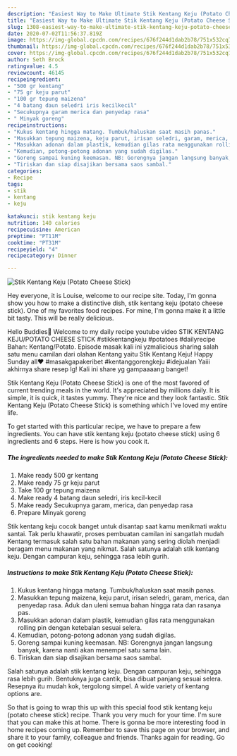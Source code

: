 ```yaml
---
description: "Easiest Way to Make Ultimate Stik Kentang Keju (Potato Cheese Stick)"
title: "Easiest Way to Make Ultimate Stik Kentang Keju (Potato Cheese Stick)"
slug: 1308-easiest-way-to-make-ultimate-stik-kentang-keju-potato-cheese-stick
date: 2020-07-02T11:56:37.819Z
image: https://img-global.cpcdn.com/recipes/676f244d1dab2b78/751x532cq70/stik-kentang-keju-potato-cheese-stick-foto-resep-utama.jpg
thumbnail: https://img-global.cpcdn.com/recipes/676f244d1dab2b78/751x532cq70/stik-kentang-keju-potato-cheese-stick-foto-resep-utama.jpg
cover: https://img-global.cpcdn.com/recipes/676f244d1dab2b78/751x532cq70/stik-kentang-keju-potato-cheese-stick-foto-resep-utama.jpg
author: Seth Brock
ratingvalue: 4.5
reviewcount: 46145
recipeingredient:
- "500 gr kentang"
- "75 gr keju parut"
- "100 gr tepung maizena"
- "4 batang daun seledri iris kecilkecil"
- "Secukupnya garam merica dan penyedap rasa"
- " Minyak goreng"
recipeinstructions:
- "Kukus kentang hingga matang. Tumbuk/haluskan saat masih panas."
- "Masukkan tepung maizena, keju parut, irisan seledri, garam, merica, dan penyedap rasa. Aduk dan uleni semua bahan hingga rata dan rasanya pas."
- "Masukkan adonan dalam plastik, kemudian gilas rata menggunakan rolling pin dengan ketebalan sesuai selera."
- "Kemudian, potong-potong adonan yang sudah digilas."
- "Goreng sampai kuning keemasan. NB: Gorengnya jangan langsung banyak, karena nanti akan menempel satu sama lain."
- "Tiriskan dan siap disajikan bersama saos sambal."
categories:
- Recipe
tags:
- stik
- kentang
- keju

katakunci: stik kentang keju 
nutrition: 140 calories
recipecuisine: American
preptime: "PT11M"
cooktime: "PT31M"
recipeyield: "4"
recipecategory: Dinner

---
```



![Stik Kentang Keju (Potato Cheese Stick)](https://img-global.cpcdn.com/recipes/676f244d1dab2b78/751x532cq70/stik-kentang-keju-potato-cheese-stick-foto-resep-utama.jpg)

Hey everyone, it is Louise, welcome to our recipe site. Today, I'm gonna show you how to make a distinctive dish, stik kentang keju (potato cheese stick). One of my favorites food recipes. For mine, I'm gonna make it a little bit tasty. This will be really delicious.

Hello Buddies👐 Welcome to my daily recipe youtube video STIK KENTANG KEJU/POTATO CHEESE STICK #stikkentangkeju #potatoes #dailyrecipe Bahan: Kentang/Potato. Episode masak kali ini yzmalicious sharing salah satu menu camilan dari olahan Kentang yaitu Stik Kentang Keju! Happy Sunday all❤️ #masakgapakeribet #kentanggorengkeju #idejualan Yaiii akhirnya share resep lg! Kali ini share yg gampaaaang banget!

Stik Kentang Keju (Potato Cheese Stick) is one of the most favored of current trending meals in the world. It's appreciated by millions daily. It is simple, it is quick, it tastes yummy. They're nice and they look fantastic. Stik Kentang Keju (Potato Cheese Stick) is something which I've loved my entire life.


To get started with this particular recipe, we have to prepare a few ingredients. You can have stik kentang keju (potato cheese stick) using 6 ingredients and 6 steps. Here is how you cook it.

<!--inarticleads1-->

##### The ingredients needed to make Stik Kentang Keju (Potato Cheese Stick):

1. Make ready 500 gr kentang
1. Make ready 75 gr keju parut
1. Take 100 gr tepung maizena
1. Make ready 4 batang daun seledri, iris kecil-kecil
1. Make ready Secukupnya garam, merica, dan penyedap rasa
1. Prepare  Minyak goreng


Stik kentang keju cocok banget untuk disantap saat kamu menikmati waktu santai. Tak perlu khawatir, proses pembuatan camilan ini sangatlah mudah Kentang termasuk salah satu bahan makanan yang sering diolah menjadi beragam menu makanan yang nikmat. Salah satunya adalah stik kentang keju. Dengan campuran keju, sehingga rasa lebih gurih. 

<!--inarticleads2-->

##### Instructions to make Stik Kentang Keju (Potato Cheese Stick):

1. Kukus kentang hingga matang. Tumbuk/haluskan saat masih panas.
1. Masukkan tepung maizena, keju parut, irisan seledri, garam, merica, dan penyedap rasa. Aduk dan uleni semua bahan hingga rata dan rasanya pas.
1. Masukkan adonan dalam plastik, kemudian gilas rata menggunakan rolling pin dengan ketebalan sesuai selera.
1. Kemudian, potong-potong adonan yang sudah digilas.
1. Goreng sampai kuning keemasan. NB: Gorengnya jangan langsung banyak, karena nanti akan menempel satu sama lain.
1. Tiriskan dan siap disajikan bersama saos sambal.


Salah satunya adalah stik kentang keju. Dengan campuran keju, sehingga rasa lebih gurih. Bentuknya juga cantik, bisa dibuat panjang sesuai selera. Resepnya itu mudah kok, tergolong simpel. A wide variety of kentang options are. 

So that is going to wrap this up with this special food stik kentang keju (potato cheese stick) recipe. Thank you very much for your time. I'm sure that you can make this at home. There is gonna be more interesting food in home recipes coming up. Remember to save this page on your browser, and share it to your family, colleague and friends. Thanks again for reading. Go on get cooking!

